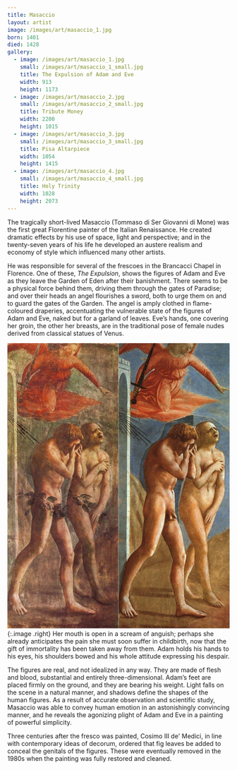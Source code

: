 ```yaml
---
title: Masaccio
layout: artist
image: /images/art/masaccio_1.jpg
born: 1401
died: 1428
gallery:
  - image: /images/art/masaccio_1.jpg
    small: /images/art/masaccio_1_small.jpg
    title: The Expulsion of Adam and Eve
    width: 913
    height: 1173
  - image: /images/art/masaccio_2.jpg
    small: /images/art/masaccio_2_small.jpg
    title: Tribute Money
    width: 2200
    height: 1015
  - image: /images/art/masaccio_3.jpg
    small: /images/art/masaccio_3_small.jpg
    title: Pisa Altarpiece
    width: 1054
    height: 1415
  - image: /images/art/masaccio_4.jpg
    small: /images/art/masaccio_4_small.jpg
    title: Holy Trinity
    width: 1028
    height: 2073
---
```


The tragically short-lived Masaccio (Tommaso di Ser
Giovanni di Mone) was the first great Florentine painter of
the Italian Renaissance. He created dramatic effects by his use of space, light
and perspective; and in the twenty-seven years of his life he developed an
austere realism and economy of style which influenced many other artists.

He was responsible for several of the frescoes in the Brancacci Chapel in
Florence. One of these, _The Expulsion_, shows the figures of Adam and Eve as
they leave the Garden of Eden after their banishment. There seems to be a
physical force behind them, driving them through the gates of Paradise; and
over their heads an angel flourishes a sword, both to urge them on and to guard
the gates of the Garden. The angel is amply clothed in flame-coloured
draperies, accentuating the vulnerable state of the figures of Adam and Eve,
naked but for a garland of leaves.  Eve’s hands, one covering her groin, the
other her breasts, are in the traditional pose of female nudes derived from
classical statues of Venus.

![The Expulsion of Adam and Eve](/images/art/masaccio_1.jpg){:.image .right}
Her mouth is open in a scream of anguish; perhaps she already anticipates the
pain she must soon suffer in childbirth, now that the gift of immortality has
been taken away from them. Adam holds his hands to his eyes, his shoulders
bowed and his whole attitude expressing his despair.

The figures are real, and not idealized in any way. They are made of flesh and
blood, substantial and entirely three-dimensional. Adam’s feet are placed
firmly on the ground, and they are bearing his weight. Light falls on the scene
in a natural manner, and shadows define the shapes of the human figures. As a
result of accurate observation and scientific study, Masaccio was able to
convey human emotion in an astonishingly convincing manner, and he reveals the
agonizing plight of Adam and Eve in a painting of powerful simplicity.

Three centuries after the fresco was painted, Cosimo III de' Medici, in line
with contemporary ideas of decorum, ordered that fig leaves be added to conceal
the genitals of the figures. These were eventually removed in the 1980s when
the painting was fully restored and cleaned.
